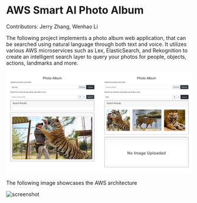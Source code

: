 
# AWS Smart AI Photo Album

Contributors: Jerry Zhang, Wenhao Li

The following project implements a photo album web application, that can be searched using natural language through both text and voice. It utilizes various AWS microservices such as Lex, ElasticSearch, and Rekognition to create an intelligent search layer to query your photos for people, objects, actions, landmarks and more.

![screenshot](imgs/photo_album.JPG)

The following image showcases the AWS architecture 

![screenshot](imgs/architecture_album.JPG)
